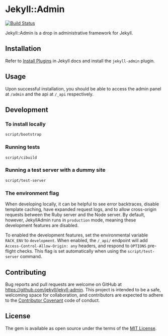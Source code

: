# Jekyll::Admin

[![Build Status](https://travis-ci.org/jekyll/jekyll-admin.svg?branch=master)](https://travis-ci.org/jekyll/jekyll-admin)

Jekyll::Admin is a drop in administrative framework for Jekyll.

## Installation

Refer to [Install Plugins](https://jekyllrb.com/docs/plugins/#installing-a-plugin) in Jekyll docs and install the `jekyll-admin` plugin.

## Usage

Upon successful installation, you should be able to access the admin panel at `/admin` and the api at `/_api` respectively.

## Development

### To install locally

`script/bootstrap`

### Running tests

`script/cibuild`

### Running a test server with a dummy site

`script/test-server`

### The environment flag

When developing locally, it can be helpful to see error backtraces, disable template caching, have expanded request logs, and to allow cross-origin requests between the Ruby server and the Node server. By default, however, JekyllAdmin runs in `production` mode, meaning these development features are disabled.

To enabled the development features, set the environmental variable `RACK_ENV` to `development`. When enabled, the `/_api/` endpoint will add `Access-Control-Allow-Origin: any` headers, and respond to `OPTIONS` pre-flight checks. This flag is set automatically when using the `script/test-server` command.

## Contributing

Bug reports and pull requests are welcome on GitHub at https://github.com/jekyll/jekyll-admin. This project is intended to be a safe, welcoming space for collaboration, and contributors are expected to adhere to the [Contributor Covenant](http://contributor-covenant.org) code of conduct.

## License

The gem is available as open source under the terms of the [MIT License](http://opensource.org/licenses/MIT).
